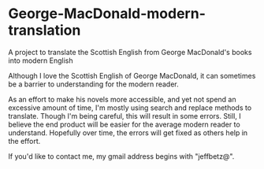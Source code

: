 # George-MacDonald-modern-translation
A project to translate the Scottish English from George MacDonald's books into modern English

Although I love the Scottish English of George MacDonald, it can sometimes be a barrier to understanding for the modern reader. 

As an effort to make his novels more accessible, and yet not spend an excessive amount of time, I'm mostly using search and replace methods to translate. Though I'm being careful, this will result in some errors. Still, I believe the end product will be easier for the average modern reader to understand. Hopefully over time, the errors will get fixed as others help in the effort. 

If you'd like to contact me, my gmail address begins with "jeffbetz@".  